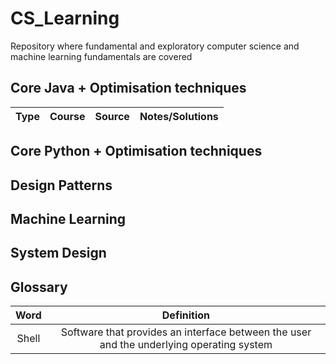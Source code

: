 # CS_Learning
Repository where fundamental and exploratory computer science and machine learning fundamentals are covered

## Core Java + Optimisation techniques

| Type | Course | Source | Notes/Solutions |
|:----:|:------:|--------|-----------------|

## Core Python + Optimisation techniques

## Design Patterns

## Machine Learning

## System Design

## Glossary
| Word | Definition|
|:----:|:---------:|
| Shell | Software that provides an interface between the user and the underlying operating system | 
